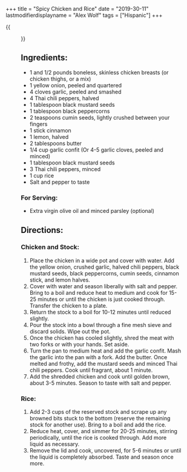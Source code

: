+++
title = "Spicy Chicken and Rice"
date = "2019-30-11"
lastmodifierdisplayname = "Alex Wolf"
tags = ["Hispanic"]
+++

{{<figure src="images/Spicy_Chicken_and_Rice.jpg">}}

## Ingredients:

* 1 and 1/2 pounds boneless, skinless chicken breasts (or chicken thighs, or a mix)
* 1 yellow onion, peeled and quartered
* 4 cloves garlic, peeled and smashed
* 4 Thai chili peppers, halved
* 1 tablespoon black mustard seeds
* 1 tablespoon black peppercorns
* 2 teaspoons cumin seeds, lightly crushed between your fingers
* 1 stick cinnamon
* 1 lemon, halved
* 2 tablespoons butter
* 1/4 cup garlic confit (Or 4-5 garlic cloves, peeled and minced)
* 1 tablespoon black mustard seeds
* 3 Thai chili peppers, minced
* 1 cup rice
* Salt and pepper to taste

### For Serving:

* Extra virgin olive oil and minced parsley (optional)

## Directions: 

### Chicken and Stock:

1. Place the chicken in a wide pot and cover with water. Add the yellow onion, crushed garlic, halved chili peppers, black mustard seeds, black peppercorns, cumin seeds, cinnamon stick, and lemon halves.
2. Cover with water and season liberally with salt and pepper. Bring to a boil and reduce heat to medium and cook for 15-25 minutes or until the chicken is just cooked through. Transfer the chicken to a plate.
3. Return the stock to a boil for 10-12 minutes until reduced slightly.
4. Pour the stock into a bowl through a fine mesh sieve and discard solids. Wipe out the pot.
5. Once the chicken has cooled slightly, shred the meat with two forks or with your hands. Set aside.
6. Turn the pan to medium heat and add the garlic confit. Mash the garlic into the pan with a fork. Add the butter. Once melted and frothy, add the mustard seeds and minced Thai chili peppers. Cook until fragrant, about 1 minute.
7. Add the shredded chicken and cook until golden brown, about 3-5 minutes. Season to taste with salt and pepper.

### Rice:

1. Add 2-3 cups of the reserved stock and scrape up any browned bits stuck to the bottom (reserve the remaining stock for another use). Bring to a boil and add the rice.
2. Reduce heat, cover, and simmer for 20-25 minutes, stirring periodically, until the rice is cooked through. Add more liquid as necessary.
3. Remove the lid and cook, uncovered, for 5-6 minutes or until the liquid is completely absorbed. Taste and season once more.
